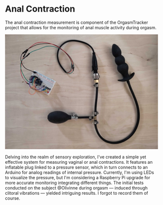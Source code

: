 # Anal Contraction

The anal contraction measurement is component of the OrgasmTracker project that allows for the monitoring of anal muscle activity during orgasm.

![Pressure Sensor Plug](pressure_sensor_plug.jpg)

Delving into the realm of sensory exploration, I've created a simple yet effective system for measuring vaginal or anal contractions. It features an inflatable plug linked to a pressure sensor, which in turn connects to an Arduino for analog readings of internal pressure. Currently, I'm using LEDs to visualize the pressure, but I'm considering a Raspberry Pi upgrade for more accurate monitoring integrating different things. The initial tests conducted on the subject @Olivinne during orgasm — induced through clitoral vibrations — yielded intriguing results. I forgot to record them of course.
